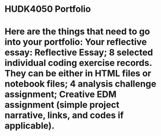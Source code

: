 # HUDK4050 Portfolio 
# Here are the things that need to go into your portfolio: Your reflective essay: Reflective Essay; 8 selected individual coding exercise records. They can be either in HTML files or notebook files; 4 analysis challenge assignment; Creative EDM assignment (simple project narrative, links, and codes if applicable).

